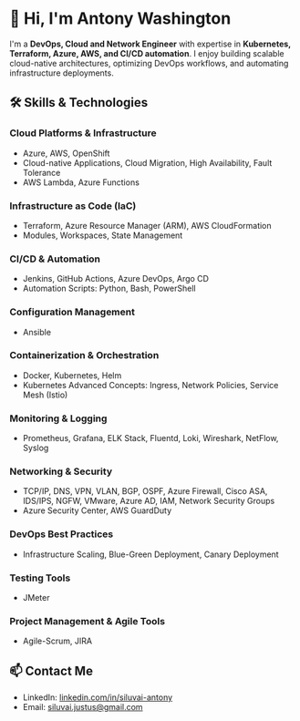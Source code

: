 # 👋 Hi, I'm Antony Washington

I'm a **DevOps, Cloud and Network Engineer** with expertise in **Kubernetes, Terraform, Azure, AWS, and CI/CD automation**. I enjoy building scalable cloud-native architectures, optimizing DevOps workflows, and automating infrastructure deployments.

## 🛠 Skills & Technologies

### Cloud Platforms & Infrastructure
- Azure, AWS, OpenShift
- Cloud-native Applications, Cloud Migration, High Availability, Fault Tolerance
- AWS Lambda, Azure Functions

### Infrastructure as Code (IaC)
- Terraform, Azure Resource Manager (ARM), AWS CloudFormation
- Modules, Workspaces, State Management

### CI/CD & Automation
- Jenkins, GitHub Actions, Azure DevOps, Argo CD
- Automation Scripts: Python, Bash, PowerShell

### Configuration Management
- Ansible

### Containerization & Orchestration
- Docker, Kubernetes, Helm
- Kubernetes Advanced Concepts: Ingress, Network Policies, Service Mesh (Istio)

### Monitoring & Logging
- Prometheus, Grafana, ELK Stack, Fluentd, Loki, Wireshark, NetFlow, Syslog

### Networking & Security
- TCP/IP, DNS, VPN, VLAN, BGP, OSPF, Azure Firewall, Cisco ASA, IDS/IPS, NGFW, VMware, Azure AD, IAM, Network Security Groups
- Azure Security Center, AWS GuardDuty

### DevOps Best Practices
- Infrastructure Scaling, Blue-Green Deployment, Canary Deployment

### Testing Tools
- JMeter

### Project Management & Agile Tools
- Agile-Scrum, JIRA

## 📫 Contact Me
- LinkedIn: [linkedin.com/in/siluvai-antony](https://www.linkedin.com/in/siluvai-antony)
- Email: siluvai.justus@gmail.com
